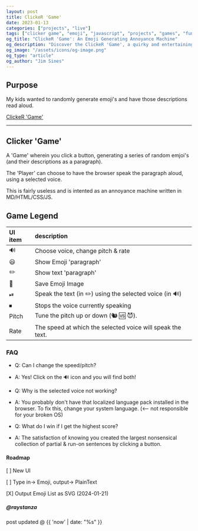```yaml
---
layout: post
title: ClickeR 'Game'
date: 2023-01-13
categories: ["projects", "live"]
tags: ["clicker game", "emoji", "javascript", "projects", "games", "fun", "web apps"]
og_title: "ClickeR 'Game': An Emoji Generating Annoyance Machine"
og_description: "Discover the ClickeR 'Game', a quirky and entertaining web app where you generate emojis, listen to their descriptions, and create nonsensical paragraphs. It's the ultimate fun annoyance machine!"
og_image: "/assets/icons/og-image.png"
og_type: "article"
og_author: "Jim Sines"
---
```

## Purpose

My kids wanted to randomly generate emoji's and have those descriptions read aloud.

[ClickeR 'Game'](https://chundersnatch.com/)

---

## Clicker 'Game'

A 'Game' wherein you click a button, generating a series of random emjoi's (and their descriptions as a paragraph).

The 'Player' can choose to have the browser speak the paragraph aloud, using a selected voice.

This is fairly useless and is intented as an annoyance machine written in MD/HTML/CSS/JS.

## Game Legend

| UI item | description |
| :--- | :--- |
| 🔊 | Choose voice, change pitch & rate |
| 😃 | Show Emoji 'paragraph' |
| ✏️ | Show text 'paragraph' |
| 💾 | Save Emoji Image |
| ⏯ | Speak the text (in ✏️) using the selected voice (in 🔊) |
| ⏹ | Stops the voice currently speaking |
| Pitch | Tune the pitch up or down (🐿 🆚 😈). |
| Rate | The speed at which the selected voice will speak the text. |

### FAQ

- Q: Can I change the speed/pitch?
- A: Yes! Click on the 🔊 icon and you will find both!

- Q: Why is the selected voice not working?
- A: You probably don't have that localized language pack installed in the browser. To fix this, change your system language. (<-- not responsible for your broken OS)

- Q: What do I win if I get the highest score?
- A: The satisfaction of knowing you created the largest nonsensical collection of partial & run-on sentences by clicking a button.

#### Roadmap

[ ] New UI

[ ] Type in-> Emoji, output-> PlainText

[X] Output Emoji List as SVG (2024-01-21)

##### @raystanza

post updated @ {{ 'now' | date: "%s" }}
